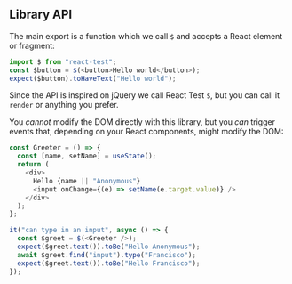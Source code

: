 ## Library API

The main export is a function which we call `$` and accepts a React element or fragment:

```js
import $ from "react-test";
const $button = $(<button>Hello world</button>);
expect($button).toHaveText("Hello world");
```

Since the API is inspired on jQuery we call React Test `$`, but you can call it `render` or anything you prefer.

You _cannot_ modify the DOM directly with this library, but you _can_ trigger events that, depending on your React components, might modify the DOM:

```js
const Greeter = () => {
  const [name, setName] = useState();
  return (
    <div>
      Hello {name || "Anonymous"}
      <input onChange={(e) => setName(e.target.value)} />
    </div>
  );
};

it("can type in an input", async () => {
  const $greet = $(<Greeter />);
  expect($greet.text()).toBe("Hello Anonymous");
  await $greet.find("input").type("Francisco");
  expect($greet.text()).toBe("Hello Francisco");
});
```
